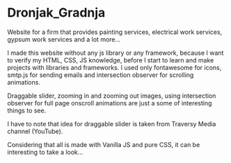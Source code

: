 # Dronjak_Gradnja
Website for a firm that provides painting services, electrical work services, gypsum work services and a lot more...

I made this website without any js library or any framework, because I want to verify my HTML, CSS, JS knowledge, before I start to learn and make projects with libraries and frameworks. I used only fontawesome for icons, smtp.js for sending emails and intersection observer for scrolling animations.

Draggable slider, zooming in and zooming out images, using intersection observer for full page onscroll animations are just a some of interesting things to see.

I have to note that idea for draggable slider is taken from Traversy Media channel (YouTube).

Considering that all is made with Vanilla JS and pure CSS, it can be interesting to take a look...
